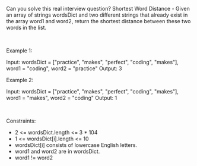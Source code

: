 Can you solve this real interview question? Shortest Word Distance - Given an array of strings wordsDict and two different strings that already exist in the array word1 and word2, return the shortest distance between these two words in the list.

 

Example 1:


Input: wordsDict = ["practice", "makes", "perfect", "coding", "makes"], word1 = "coding", word2 = "practice"
Output: 3


Example 2:


Input: wordsDict = ["practice", "makes", "perfect", "coding", "makes"], word1 = "makes", word2 = "coding"
Output: 1


 

Constraints:

 * 2 <= wordsDict.length <= 3 * 104
 * 1 <= wordsDict[i].length <= 10
 * wordsDict[i] consists of lowercase English letters.
 * word1 and word2 are in wordsDict.
 * word1 != word2